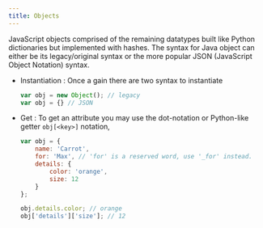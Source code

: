 ```yaml
---
title: Objects
---
```


JavaScript objects comprised of the remaining datatypes built like Python dictionaries but implemented with hashes. The syntax for Java object can either be its legacy/original syntax or the more popular JSON (JavaScript Object Notation) syntax.


* Instantiation
: Once a gain there are two syntax to instantiate
    ```js
    var obj = new Object(); // legacy
    var obj = {} // JSON
    ```
* Get
: To get an attribute you may use the dot-notation or Python-like getter `obj[<key>]` notation,

    ```js
    var obj = {
        name: 'Carrot',
        for: 'Max', // 'for' is a reserved word, use '_for' instead.
        details: {
            color: 'orange',
            size: 12
        }
    };

    obj.details.color; // orange
    obj['details']['size']; // 12
    ```